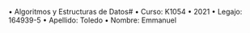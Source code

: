 •  Algoritmos y Estructuras de Datos#
•  Curso: K1054
•  2021
•  Legajo: 164939-5
•  Apellido: Toledo
•  Nombre: Emmanuel
